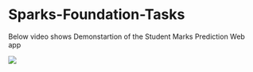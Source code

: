 # Sparks-Foundation-Tasks

Below video shows Demonstartion of the Student Marks Prediction Web app

![](https://github.com/fahad1403/Sparks-Foundation-Tasks/blob/master-1/Student%20marks%20prediction.gif)

